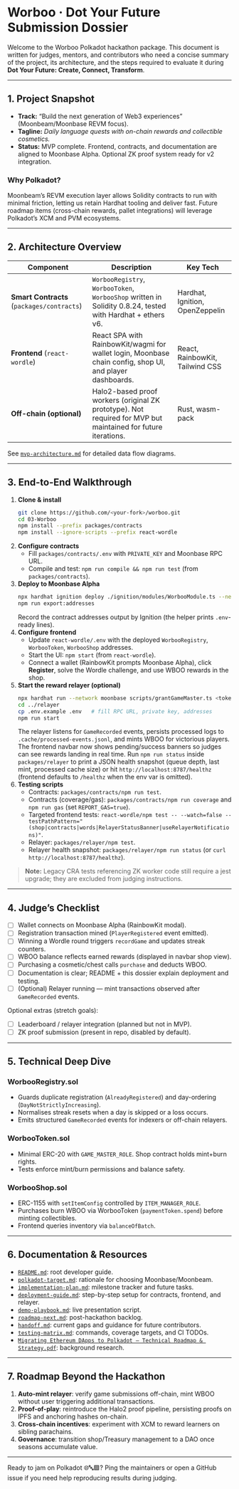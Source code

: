 # Worboo · Dot Your Future Submission Dossier

Welcome to the Worboo Polkadot hackathon package. This document is written for judges, mentors, and contributors who need a concise summary of the project, its architecture, and the steps required to evaluate it during **Dot Your Future: Create, Connect, Transform**.

---

## 1. Project Snapshot

- **Track:** “Build the next generation of Web3 experiences” (Moonbeam/Moonbase REVM focus).
- **Tagline:** _Daily language quests with on-chain rewards and collectible cosmetics._
- **Status:** MVP complete. Frontend, contracts, and documentation are aligned to Moonbase Alpha. Optional ZK proof system ready for v2 integration.

### Why Polkadot?
Moonbeam’s REVM execution layer allows Solidity contracts to run with minimal friction, letting us retain Hardhat tooling and deliver fast. Future roadmap items (cross-chain rewards, pallet integrations) will leverage Polkadot’s XCM and PVM ecosystems.

---

## 2. Architecture Overview

| Component | Description | Key Tech |
| --- | --- | --- |
| **Smart Contracts** (`packages/contracts`) | `WorbooRegistry`, `WorbooToken`, `WorbooShop` written in Solidity 0.8.24, tested with Hardhat + ethers v6. | Hardhat, Ignition, OpenZeppelin |
| **Frontend** (`react-wordle`) | React SPA with RainbowKit/wagmi for wallet login, Moonbase chain config, shop UI, and player dashboards. | React, RainbowKit, Tailwind CSS |
| **Off-chain (optional)** | Halo2-based proof workers (original ZK prototype). Not required for MVP but maintained for future iterations. | Rust, wasm-pack |

See [`mvp-architecture.md`](mvp-architecture.md) for detailed data flow diagrams.

---

## 3. End-to-End Walkthrough

1. **Clone & install**
   ```bash
   git clone https://github.com/<your-fork>/worboo.git
   cd 03-Worboo
   npm install --prefix packages/contracts
   npm install --ignore-scripts --prefix react-wordle
   ```
2. **Configure contracts**
   - Fill `packages/contracts/.env` with `PRIVATE_KEY` and Moonbase RPC URL.
   - Compile and test: `npm run compile && npm run test` (from `packages/contracts`).
3. **Deploy to Moonbase Alpha**
   ```bash
   npx hardhat ignition deploy ./ignition/modules/WorbooModule.ts --network moonbase
   npm run export:addresses
   ```
   Record the contract addresses output by Ignition (the helper prints `.env`-ready lines).
4. **Configure frontend**
   - Update `react-wordle/.env` with the deployed `WorbooRegistry`, `WorbooToken`, `WorbooShop` addresses.
   - Start the UI: `npm start` (from `react-wordle`).
   - Connect a wallet (RainbowKit prompts Moonbase Alpha), click **Register**, solve the Wordle challenge, and use WBOO rewards in the shop.
5. **Start the reward relayer (optional)**
   ```bash
   npx hardhat run --network moonbase scripts/grantGameMaster.ts <tokenAddress> <relayerWallet>
   cd ../relayer
   cp .env.example .env   # fill RPC URL, private key, addresses
   npm run start
   ```
   The relayer listens for `GameRecorded` events, persists processed logs to `.cache/processed-events.jsonl`, and mints WBOO for victorious players. The frontend navbar now shows pending/success banners so judges can see rewards landing in real time. Run `npm run status` inside `packages/relayer` to print a JSON health snapshot (queue depth, last mint, processed cache size) or hit `http://localhost:8787/healthz` (frontend defaults to `/healthz` when the env var is omitted).
6. **Testing scripts**
   - Contracts: `packages/contracts/npm run test`.
   - Contracts (coverage/gas): `packages/contracts/npm run coverage` and `npm run gas` (set `REPORT_GAS=true`).
   - Targeted frontend tests: `react-wordle/npm test -- --watch=false --testPathPattern="(shop|contracts|words|RelayerStatusBanner|useRelayerNotifications)"`.
   - Relayer: `packages/relayer/npm test`.
   - Relayer health snapshot: `packages/relayer/npm run status` (or `curl http://localhost:8787/healthz`).

> **Note:** Legacy CRA tests referencing ZK worker code still require a jest upgrade; they are excluded from judging instructions.

---

## 4. Judge’s Checklist

- [ ] Wallet connects on Moonbase Alpha (RainbowKit modal).
- [ ] Registration transaction mined (`PlayerRegistered` event emitted).
- [ ] Winning a Wordle round triggers `recordGame` and updates streak counters.
- [ ] WBOO balance reflects earned rewards (displayed in navbar shop view).
- [ ] Purchasing a cosmetic/chest calls `purchase` and deducts WBOO.
- [ ] Documentation is clear; README + this dossier explain deployment and testing.
- [ ] (Optional) Relayer running — mint transactions observed after `GameRecorded` events.

Optional extras (stretch goals):
- [ ] Leaderboard / relayer integration (planned but not in MVP).
- [ ] ZK proof submission (present in repo, disabled by default).

---

## 5. Technical Deep Dive

### WorbooRegistry.sol
- Guards duplicate registration (`AlreadyRegistered`) and day-ordering (`DayNotStrictlyIncreasing`).
- Normalises streak resets when a day is skipped or a loss occurs.
- Emits structured `GameRecorded` events for indexers or off-chain relayers.

### WorbooToken.sol
- Minimal ERC-20 with `GAME_MASTER_ROLE`. Shop contract holds mint+burn rights.
- Tests enforce mint/burn permissions and balance safety.

### WorbooShop.sol
- ERC-1155 with `setItemConfig` controlled by `ITEM_MANAGER_ROLE`.
- Purchases burn WBOO via WorbooToken (`paymentToken.spend`) before minting collectibles.
- Frontend queries inventory via `balanceOfBatch`.

---

## 6. Documentation & Resources

- [`README.md`](../README.md): root developer guide.
- [`polkadot-target.md`](polkadot-target.md): rationale for choosing Moonbase/Moonbeam.
- [`implementation-plan.md`](implementation-plan.md): milestone tracker and future tasks.
- [`deployment-guide.md`](deployment-guide.md): step-by-step setup for contracts, frontend, and relayer.
- [`demo-playbook.md`](demo-playbook.md): live presentation script.
- [`roadmap-next.md`](roadmap-next.md): post-hackathon backlog.
- [`handoff.md`](handoff.md): current gaps and guidance for future contributors.
- [`testing-matrix.md`](testing-matrix.md): commands, coverage targets, and CI TODOs.
- [`Migrating Ethereum DApps to Polkadot – Technical Roadmap & Strategy.pdf`](Migrating%20Ethereum%20DApps%20to%20Polkadot%20–%20Technical%20Roadmap%20%26%20Strategy.pdf): background research.

---

## 7. Roadmap Beyond the Hackathon

1. **Auto-mint relayer**: verify game submissions off-chain, mint WBOO without user triggering additional transactions.
2. **Proof-of-play**: reintroduce the Halo2 proof pipeline, persisting proofs on IPFS and anchoring hashes on-chain.
3. **Cross-chain incentives**: experiment with XCM to reward learners on sibling parachains.
4. **Governance**: transition shop/Treasury management to a DAO once seasons accumulate value.

---

Ready to jam on Polkadot 🌐🔤🟩? Ping the maintainers or open a GitHub issue if you need help reproducing results during judging.





